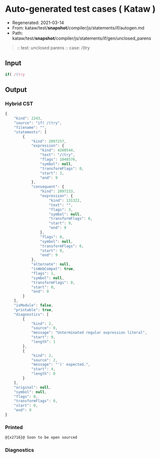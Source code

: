 # Auto-generated test cases ( Kataw )
- Regenerated: 2021-03-14
- From: kataw/test/__snapshot__/compiler/js/statements/if/autogen.md
- Path: kataw/test/__snapshot__/compiler/js/statements/if/gen/unclosed_parens
> :: test: unclosed parens
> :: case: /(try
## Input

`````js
if( /(try
`````

## Output

### Hybrid CST

```javascript
{
    "kind": 2243,
    "source": "if( /(try",
    "filename": "",
    "statements": [
        {
            "kind": 2097257,
            "expression": {
                "kind": 4260544,
                "text": "/(try",
                "flags": 1048576,
                "symbol": null,
                "transformFlags": 0,
                "start": 3,
                "end": 9
            },
            "consequent": {
                "kind": 2097233,
                "expression": {
                    "kind": 131322,
                    "text": "",
                    "flags": 3,
                    "symbol": null,
                    "transformFlags": 0,
                    "start": 9,
                    "end": 9
                },
                "flags": 0,
                "symbol": null,
                "transformFlags": 0,
                "start": 9,
                "end": 9
            },
            "alternate": null,
            "isWebCompat": true,
            "flags": 1,
            "symbol": null,
            "transformFlags": 0,
            "start": 0,
            "end": 9
        }
    ],
    "isModule": false,
    "printable": true,
    "diagnostics": [
        {
            "kind": 2,
            "source": 0,
            "message": "Unterminated regular expression literal",
            "start": 9,
            "length": 1
        },
        {
            "kind": 2,
            "source": 2,
            "message": "')' expected.",
            "start": 4,
            "length": 0
        }
    ],
    "original": null,
    "symbol": null,
    "flags": 0,
    "transformFlags": 0,
    "start": 0,
    "end": 9
}
```

### Printed

```javascript
@{x2716}@ Soon to be open sourced
```

### Diagnostics

```javascript

```

